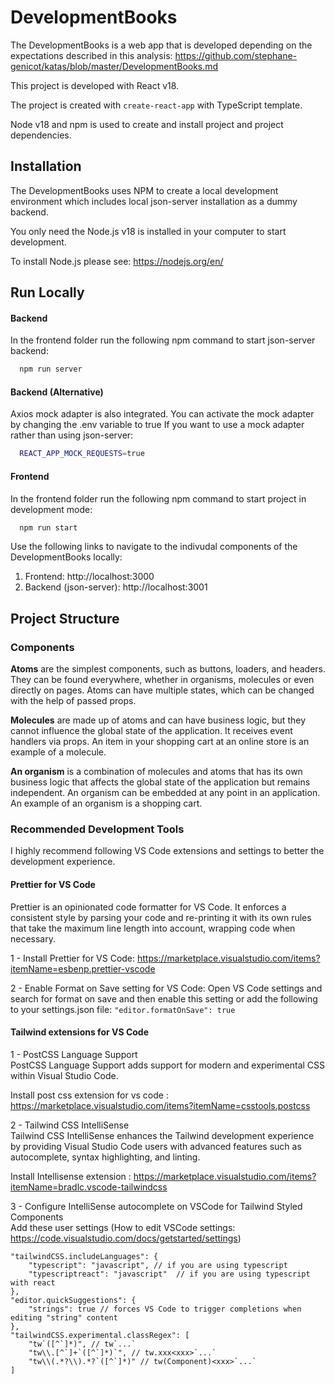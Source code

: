 # DevelopmentBooks

The DevelopmentBooks is a web app that is developed depending on the expectations described in this analysis: https://github.com/stephane-genicot/katas/blob/master/DevelopmentBooks.md

This project is developed with React v18.

The project is created with `create-react-app` with TypeScript template.

Node v18 and npm is used to create and install project and project dependencies.

## Installation

The DevelopmentBooks uses NPM to create a local development environment
which includes local json-server installation as a dummy backend.

You only need the Node.js v18 is installed in your computer to start development.

To install Node.js please see: https://nodejs.org/en/

## Run Locally

#### Backend

In the frontend folder run the following npm command to start json-server backend:

```bash
  npm run server
```

#### Backend (Alternative)

Axios mock adapter is also integrated. You can activate the mock adapter by changing the .env variable to true If you want to use a mock adapter rather than using json-server:

```bash
  REACT_APP_MOCK_REQUESTS=true
```

#### Frontend

In the frontend folder run the following npm command to start project in development mode:

```bash
  npm run start
```

Use the following links to navigate to the indivudal components of the DevelopmentBooks locally:

1. Frontend: http://localhost:3000
2. Backend (json-server): http://localhost:3001

## Project Structure

### Components

**Atoms** are the simplest components, such as buttons, loaders, and headers. They can be found everywhere, whether in organisms, molecules or even directly on pages. Atoms can have multiple states, which can be changed with the help of passed props.

**Molecules** are made up of atoms and can have business logic, but they cannot influence the global state of the application. It receives event handlers via props. An item in your shopping cart at an online store is an example of a molecule.

**An organism** is a combination of molecules and atoms that has its own business logic that affects the global state of the application but remains independent. An organism can be embedded at any point in an application. An example of an organism is a shopping cart.

### Recommended Development Tools

I highly recommend following VS Code extensions and settings to better the development experience.

#### Prettier for VS Code

Prettier is an opinionated code formatter for VS Code. It enforces a consistent style by parsing your code
and re-printing it with its own rules that take the maximum line length into account,
wrapping code when necessary.

1 - Install Prettier for VS Code: https://marketplace.visualstudio.com/items?itemName=esbenp.prettier-vscode

2 - Enable Format on Save setting for VS Code:
Open VS Code settings and search for format on save and then enable this setting or add the following to your settings.json file:
`"editor.formatOnSave": true`

#### Tailwind extensions for VS Code

1 - PostCSS Language Support  
PostCSS Language Support adds support for modern and experimental CSS within Visual Studio Code.

Install post css extension for vs code : https://marketplace.visualstudio.com/items?itemName=csstools.postcss

2 - Tailwind CSS IntelliSense  
Tailwind CSS IntelliSense enhances the Tailwind development experience by providing Visual Studio Code users with advanced features such as autocomplete, syntax highlighting, and linting.

Install Intellisense extension : https://marketplace.visualstudio.com/items?itemName=bradlc.vscode-tailwindcss

3 - Configure IntelliSense autocomplete on VSCode for Tailwind Styled Components  
Add these user settings (How to edit VSCode settings: https://code.visualstudio.com/docs/getstarted/settings)

```
"tailwindCSS.includeLanguages": {
    "typescript": "javascript", // if you are using typescript
    "typescriptreact": "javascript"  // if you are using typescript with react
},
"editor.quickSuggestions": {
    "strings": true // forces VS Code to trigger completions when editing "string" content
},
"tailwindCSS.experimental.classRegex": [
    "tw`([^`]*)", // tw`...`
    "tw\\.[^`]+`([^`]*)`", // tw.xxx<xxx>`...`
    "tw\\(.*?\\).*?`([^`]*)" // tw(Component)<xxx>`...`
]
```
